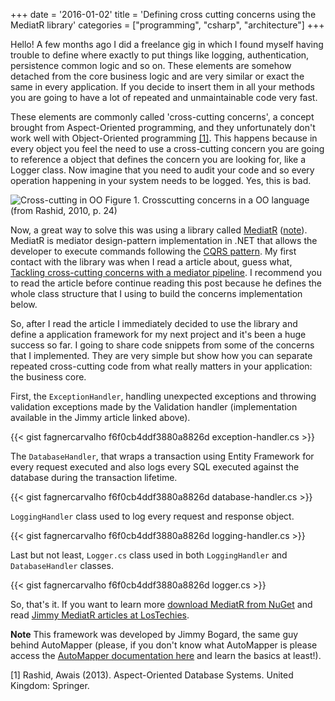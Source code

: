 +++
date = '2016-01-02'
title = 'Defining cross cutting concerns using the MediatR library'
categories = ["programming", "csharp", "architecture"]
+++

Hello! A few months ago I did a freelance gig in which I found myself having trouble to define where exactly to put things like logging, authentication, persistence common logic and so on. These elements are somehow detached from the core business logic and are very similar or exact the same in every application. If you decide to insert them in all your methods you are going to have a lot of repeated and unmaintainable code very fast.

These elements are commonly called 'cross-cutting concerns', a concept brought from Aspect-Oriented programming, and they unfortunately don't work well with Object-Oriented programming [[1]](#ref1). This happens because in every object you feel the need to use a cross-cutting concern you are going to reference a object that defines the concern you are looking for, like a Logger class. Now imagine that you need to audit your code and so every operation happening in your system needs to be logged. Yes, this is bad.

![Cross-cutting in OO](/images/cross-cutting-in-oo.png)
Figure 1. Crosscutting concerns in a OO language (from Rashid, 2010, p. 24)

Now, a great way to solve this was using a library called [MediatR](https://github.com/jbogard/MediatR) ([note](#note)). MediatR is mediator design-pattern implementation in .NET that allows the developer to execute commands following the [CQRS pattern](http://martinfowler.com/bliki/CQRS.html).
My first contact with the library was when I read a article about, guess what, [Tackling cross-cutting concerns with a mediator pipeline](https://lostechies.com/jimmybogard/2014/09/09/tackling-cross-cutting-concerns-with-a-mediator-pipeline/). I recommend you to read the article before continue reading this post because he defines the whole class structure that I using to build the concerns implementation below.

So, after I read the article I immediately decided to use the library and define a application framework for my next project and it's been a huge success so far. I going to share code snippets from some of the concerns that I implemented. They are very simple but show how you can separate repeated cross-cutting code from what really matters in your application: the business core.

First, the `ExceptionHandler`, handling unexpected exceptions and throwing validation exceptions made by the Validation handler (implementation available in the Jimmy article linked above).

{{< gist fagnercarvalho f6f0cb4ddf3880a8826d exception-handler.cs >}}

The `DatabaseHandler`, that wraps a transaction using Entity Framework for every request executed and also logs every SQL executed against the database during the transaction lifetime.

{{< gist fagnercarvalho f6f0cb4ddf3880a8826d database-handler.cs >}}

`LoggingHandler` class used to log every request and response object.

{{< gist fagnercarvalho f6f0cb4ddf3880a8826d logging-handler.cs >}}

Last but not least, `Logger.cs` class used in both `LoggingHandler` and `DatabaseHandler` classes.

{{< gist fagnercarvalho f6f0cb4ddf3880a8826d logger.cs >}}

So, that's it. If you want to learn more [download MediatR from NuGet](https://www.nuget.org/packages/MediatR/) and read [Jimmy MediatR articles at LosTechies](https://www.google.com.br/search?q=mediatr+site:https:%2F%2Flostechies.com).

**Note** This framework was developed by Jimmy Bogard, the same guy behind AutoMapper (please, if you don't know what AutoMapper is please access the [AutoMapper documentation here](https://github.com/AutoMapper/AutoMapper/wiki) and learn the basics at least!).

[1] Rashid, Awais (2013). Aspect-Oriented Database Systems. United Kingdom: Springer.
